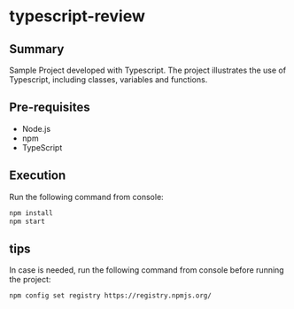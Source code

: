 # typescript-review

## Summary
Sample Project developed with Typescript. The project illustrates the use of Typescript, including classes, variables and functions.

## Pre-requisites
- Node.js
- npm
- TypeScript

## Execution
Run the following command from console:
```bash
npm install
npm start
```

## tips
In case is needed, run the following command from console before running the project:
```bash
npm config set registry https://registry.npmjs.org/
```
